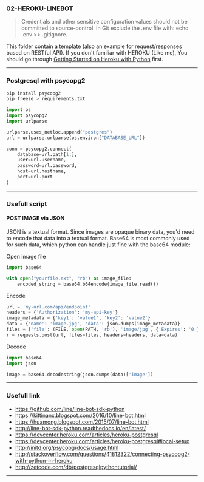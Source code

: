 ### 02-HEROKU-LINEBOT

> Credentials and other sensitive configuration values should not be committed to source-control. In Git exclude the .env file with: echo .env >> .gitignore.
   
 This folder contain a template (also an example for request/responses based on RESTful API). If you don't familiar with HEROKU (Like me), You should go through [Getting Started on Heroku with Python](https://devcenter.heroku.com/articles/getting-started-with-python#introduction) first.
   
---

### Postgresql with psycopg2

```sh
pip install psycopg2
pip freeze > requirements.txt
```
   
```python
import os
import psycopg2
import urlparse

urlparse.uses_netloc.append("postgres")
url = urlparse.urlparse(os.environ["DATABASE_URL"])

conn = psycopg2.connect(
    database=url.path[1:],
    user=url.username,
    password=url.password,
    host=url.hostname,
    port=url.port
)
```
---

### Usefull script

#### POST IMAGE via JSON

JSON is a textual format. Since images are opaque binary data, you'd need to encode that data into a textual format.
Base64 is most commonly used for such data, which python can handle just fine with the base64 module:   
   
Open image file
```python
import base64

with open("yourfile.ext", "rb") as image_file:
    encoded_string = base64.b64encode(image_file.read())
```
   
Encode
```python
url = 'my-url.com/api/endpoint'
headers = {'Authorization': 'my-api-key'}
image_metadata = {'key1': 'value1', 'key2': 'value2'}
data = {'name': 'image.jpg', 'data': json.dumps(image_metadata)}
files = {'file': (FILE, open(PATH, 'rb'), 'image/jpg', {'Expires': '0'})}
r = requests.post(url, files=files, headers=headers, data=data)
```
   
Decode
```python
import base64
import json

image = base64.decodestring(json.dumps(data)['image'])
```

---
   
### Usefull link

 - https://github.com/line/line-bot-sdk-python   
 - https://kittinanx.blogspot.com/2016/10/line-bot.html   
 - https://huamong.blogspot.com/2015/07/line-bot.html   
 - http://line-bot-sdk-python.readthedocs.io/en/latest/   
 - https://devcenter.heroku.com/articles/heroku-postgresql   
 - https://devcenter.heroku.com/articles/heroku-postgresql#local-setup   
 - http://initd.org/psycopg/docs/usage.html   
 - http://stackoverflow.com/questions/41812322/connecting-psycopg2-with-python-in-heroku   
 - http://zetcode.com/db/postgresqlpythontutorial/
 
---
